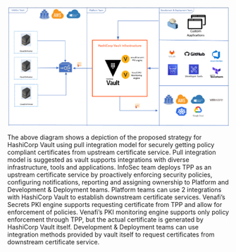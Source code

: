 ![Strategy for HashiCorp Valut using a pull integration model](images/vault.png)

The above diagram shows a depiction of the proposed strategy for HashiCorp Vault using pull integration model for securely getting policy compliant certificates from upstream certificate service. Pull integration model is
suggested as vault supports integrations with diverse infrastructure, tools and applications. InfoSec team deploys TPP as an upstream certificate service by proactively enforcing security policies, configuring notifications, reporting and assigning ownership to Platform and Development & Deployment teams. Platform teams can use 2 integrations with HashiCorp Vault to establish downstream certificate services. Venafi’s Secrets PKI engine supports requesting certificate from TPP and allow for enforcement of policies. Venafi’s PKI monitoring engine supports only policy enforcement through TPP, but the actual certificate is generated by HashiCorp Vault itself. Development & Deployment teams can use integration methods provided by vault itself to request certificates from downstream certificate service.